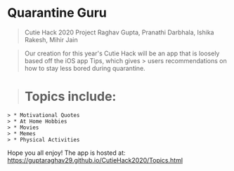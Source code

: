 
# Quarantine Guru
> Cutie Hack 2020 Project
> Raghav Gupta, Pranathi Darbhala, Ishika Rakesh, Mihir Jain

> Our creation for this year's Cutie Hack will be an app that is loosely based off the iOS app Tips, which gives  > users recommendations on how to stay less bored during quarantine.

> # Topics include:
    > * Motivational Quotes
    > * At Home Hobbies
    > * Movies
    > * Memes
    > * Physical Activities

Hope you all enjoy! The app is hosted at: https://guptaraghav29.github.io/CutieHack2020/Topics.html

